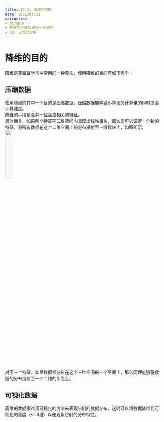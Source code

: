 ```yaml
---
title: 10.1. 降维的目的
date: 2021/08/21
categories: 
- 学习笔记
- 机器学习基础课程——吴恩达
- 10. 主成分分析
---
```


# 降维的目的
降维是非监督学习中常用的一种算法，使用降维的目的有如下两个：  

## 压缩数据  
使用降维的其中一个目的是压缩数据，压缩数据能够减小算法的计算量的同时提高计算速度。  
降维的手段是合并一些高度相关的特征。  
具体而言，如果两个特征在二维空间内呈现出线性相关，那么则可以设定一个新的特征，将所有数据在这个二维空间上的分布投射至一维数轴上，如图所示。  
<img src = https://cdn.jsdelivr.net/gh/l61012345/Pic/img/20210730163758.png width=20%>  
对于三个特征，如果数据都分布在这个三维空间的一个平面上，那么同理能够将数据的分布投射至一个二维的平面上。  

## 可视化数据  
高维的数据很难用可视化的方法来表现它们的数据分布，这时可以将数据降维到可视化的维度（<=3维）以便观察它们的分布特性。  
